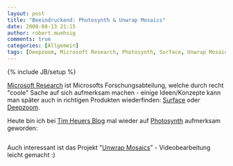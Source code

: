 ```yaml
---
layout: post
title: "Beeindruckend: Photosynth & Unwrap Mosaics"
date: 2008-08-13 21:15
author: robert.muehsig
comments: true
categories: [Allgemein]
tags: [Deepzoom, Microsoft Research, Photosynth, Surface, Unwrap Mosaics]
---
```

{% include JB/setup %}
<p><a href="http://research.microsoft.com/">Microsoft Research</a> ist Microsofts Forschungsabteilung, welche durch recht "coole" Sache auf sich aufmerksam machen - einige Ideen/Konzepte kann man später auch in richtigen Produkten wiederfinden: <a href="http://www.microsoft.com/surface/index.html">Surface</a> oder <a href="http://labs.live.com/Silverlight+2+Deep+Zoom.aspx">Deepzoom</a>.</p> <p>Heute bin ich bei <a href="http://timheuer.com/blog/archive/2008/08/13/photosynth-gone-wild.aspx">Tim Heuers Blog</a> mal wieder auf <a href="http://labs.live.com/photosynth/">Photosynth</a> aufmerksam geworden:</p> <div class="wlWriterSmartContent" id="scid:5737277B-5D6D-4f48-ABFC-DD9C333F4C5D:e216fe7c-ff92-4fc7-b6f8-78b5a8e20622" style="padding-right: 0px; display: inline; padding-left: 0px; padding-bottom: 0px; margin: 0px; padding-top: 0px"><div id="87695f6b-6a34-4398-8697-392357141486" style="margin: 0px; padding: 0px; display: inline;"><div><a href="http://www.youtube.com/watch?v=gLLzV5qeKyk" target="_new"><img src="{{BASE_PATH}}/assets/wp-images/video47b10e6e0aea.jpg" galleryimg="no" onload="var downlevelDiv = document.getElementById('87695f6b-6a34-4398-8697-392357141486'); downlevelDiv.innerHTML = &quot;&lt;div&gt;&lt;object width=\&quot;425\&quot; height=\&quot;350\&quot;&gt;&lt;param name=\&quot;movie\&quot; value=\&quot;http://www.youtube.com/v/gLLzV5qeKyk\&quot;&gt;&lt;\/param&gt;&lt;param name=\&quot;wmode\&quot; value=\&quot;transparent\&quot;&gt;&lt;\/param&gt;&lt;embed src=\&quot;http://www.youtube.com/v/gLLzV5qeKyk\&quot; type=\&quot;application/x-shockwave-flash\&quot; wmode=\&quot;transparent\&quot; width=\&quot;425\&quot; height=\&quot;350\&quot;&gt;&lt;\/embed&gt;&lt;\/object&gt;&lt;\/div&gt;&quot;;" alt=""></a></div></div></div> <p>Auch interessant ist das Projekt "<a href="http://research.microsoft.com/unwrap/">Unwrap Mosaics</a>" - Videobearbeitung leicht gemacht :)</p>
